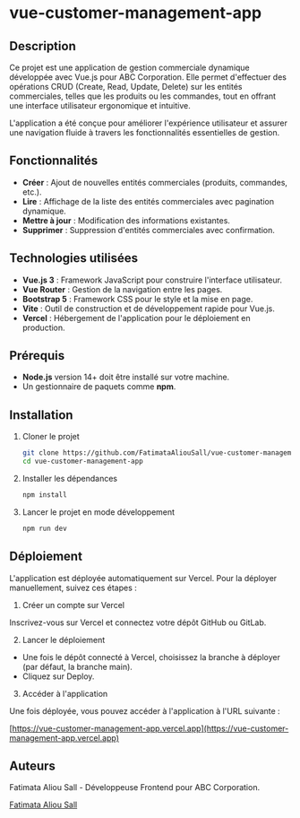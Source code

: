 # vue-customer-management-app

## Description
Ce projet est une application de gestion commerciale dynamique développée avec Vue.js pour ABC Corporation. Elle permet d'effectuer des opérations CRUD (Create, Read, Update, Delete) sur les entités commerciales, telles que les produits ou les commandes, tout en offrant une interface utilisateur ergonomique et intuitive.

L'application a été conçue pour améliorer l'expérience utilisateur et assurer une navigation fluide à travers les fonctionnalités essentielles de gestion.

## Fonctionnalités
- **Créer** : Ajout de nouvelles entités commerciales (produits, commandes, etc.).
- **Lire** : Affichage de la liste des entités commerciales avec pagination dynamique.
- **Mettre à jour** : Modification des informations existantes.
- **Supprimer** : Suppression d'entités commerciales avec confirmation.

## Technologies utilisées
- **Vue.js 3** : Framework JavaScript pour construire l'interface utilisateur.
- **Vue Router** : Gestion de la navigation entre les pages.
- **Bootstrap 5** : Framework CSS pour le style et la mise en page.
- **Vite** : Outil de construction et de développement rapide pour Vue.js.
- **Vercel** : Hébergement de l'application pour le déploiement en production.

## Prérequis
- **Node.js** version 14+ doit être installé sur votre machine.
- Un gestionnaire de paquets comme **npm**.

## Installation

1. Cloner le projet

    ```bash
    git clone https://github.com/FatimataAliouSall/vue-customer-management-app.git
    cd vue-customer-management-app
    ``` 

2. Installer les dépendances    

    ```bash
    npm install
    ``` 

3. Lancer le projet en mode développement 

    ```bash
    npm run dev
    ``` 

## Déploiement

L'application est déployée automatiquement sur Vercel. Pour la déployer manuellement, suivez ces étapes :

1. Créer un compte sur Vercel

Inscrivez-vous sur Vercel et connectez votre dépôt GitHub ou GitLab.

2. Lancer le déploiement

- Une fois le dépôt connecté à Vercel, choisissez la branche à déployer (par défaut, la branche main).
- Cliquez sur Deploy.

3. Accéder à l'application

Une fois déployée, vous pouvez accéder à l'application à l'URL suivante :

[https://vue-customer-management-app.vercel.app](https://vue-customer-management-app.vercel.app)

## Auteurs

Fatimata Aliou Sall - Développeuse Frontend pour ABC Corporation.

[Fatimata Aliou Sall](https://github.com/FatimataAliouSall)
